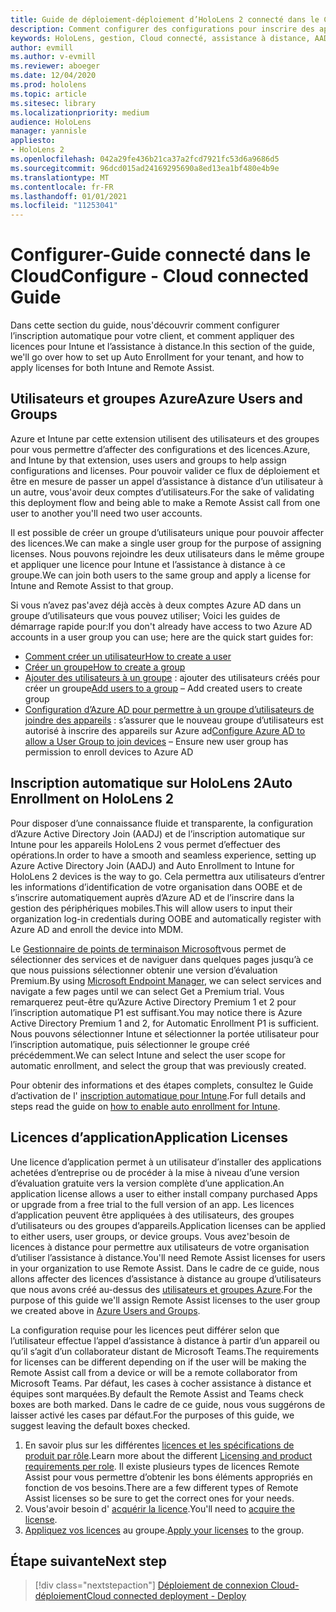 ```yaml
---
title: Guide de déploiement-déploiement d’HoloLens 2 connecté dans le Cloud à l’échelle de l’assistance à distance-Configuration
description: Comment configurer des configurations pour inscrire des appareils HoloLens sur un réseau connecté sur le Cloud
keywords: HoloLens, gestion, Cloud connecté, assistance à distance, AAD, Azure AD, GPM, gestion des appareils mobiles
author: evmill
ms.author: v-evmill
ms.reviewer: aboeger
ms.date: 12/04/2020
ms.prod: hololens
ms.topic: article
ms.sitesec: library
ms.localizationpriority: medium
audience: HoloLens
manager: yannisle
appliesto:
- HoloLens 2
ms.openlocfilehash: 042a29fe436b21ca37a2fcd7921fc53d6a9686d5
ms.sourcegitcommit: 96dcd015ad24169295690a8ed13ea1bf480e4b9e
ms.translationtype: MT
ms.contentlocale: fr-FR
ms.lasthandoff: 01/01/2021
ms.locfileid: "11253041"
---
```

# <span data-ttu-id="66cbd-104">Configurer-Guide connecté dans le Cloud</span><span class="sxs-lookup"><span data-stu-id="66cbd-104">Configure - Cloud connected Guide</span></span>

<span data-ttu-id="66cbd-105">Dans cette section du guide, nous&#39;découvrir comment configurer l’inscription automatique pour votre client, et comment appliquer des licences pour Intune et l’assistance à distance.</span><span class="sxs-lookup"><span data-stu-id="66cbd-105">In this section of the guide, we&#39;ll go over how to set up Auto Enrollment for your tenant, and how to apply licenses for both Intune and Remote Assist.</span></span>

## <span data-ttu-id="66cbd-106">Utilisateurs et groupes Azure</span><span class="sxs-lookup"><span data-stu-id="66cbd-106">Azure Users and Groups</span></span>

<span data-ttu-id="66cbd-107">Azure et Intune par cette extension utilisent des utilisateurs et des groupes pour vous permettre d’affecter des configurations et des licences.</span><span class="sxs-lookup"><span data-stu-id="66cbd-107">Azure, and Intune by that extension, uses users and groups to help assign configurations and licenses.</span></span> <span data-ttu-id="66cbd-108">Pour pouvoir valider ce flux de déploiement et être en mesure de passer un appel d’assistance à distance d’un utilisateur à un autre, vous&#39;avoir deux comptes d’utilisateurs.</span><span class="sxs-lookup"><span data-stu-id="66cbd-108">For the sake of validating this deployment flow and being able to make a Remote Assist call from one user to another you&#39;ll need two user accounts.</span></span>

<span data-ttu-id="66cbd-109">Il est possible de créer un groupe d’utilisateurs unique pour pouvoir affecter des licences.</span><span class="sxs-lookup"><span data-stu-id="66cbd-109">We can make a single user group for the purpose of assigning licenses.</span></span> <span data-ttu-id="66cbd-110">Nous pouvons rejoindre les deux utilisateurs dans le même groupe et appliquer une licence pour Intune et l’assistance à distance à ce groupe.</span><span class="sxs-lookup"><span data-stu-id="66cbd-110">We can join both users to the same group and apply a license for Intune and Remote Assist to that group.</span></span>

<span data-ttu-id="66cbd-111">Si vous n’avez pas&#39;avez déjà accès à deux comptes Azure AD dans un groupe d’utilisateurs que vous pouvez utiliser; Voici les guides de démarrage rapide pour:</span><span class="sxs-lookup"><span data-stu-id="66cbd-111">If you don&#39;t already have access to two Azure AD accounts in a user group you can use; here are the quick start guides for:</span></span>

- [<span data-ttu-id="66cbd-112">Comment créer un utilisateur</span><span class="sxs-lookup"><span data-stu-id="66cbd-112">How to create a user</span></span>](https://docs.microsoft.com/mem/intune/fundamentals/quickstart-create-user)
- [<span data-ttu-id="66cbd-113">Créer un groupe</span><span class="sxs-lookup"><span data-stu-id="66cbd-113">How to create a group</span></span>](https://docs.microsoft.com/mem/intune/fundamentals/quickstart-create-group)
- <span data-ttu-id="66cbd-114">[Ajouter des utilisateurs à un groupe](https://docs.microsoft.com/azure/active-directory/fundamentals/active-directory-groups-members-azure-portal) : ajouter des utilisateurs créés pour créer un groupe</span><span class="sxs-lookup"><span data-stu-id="66cbd-114">[Add users to a group](https://docs.microsoft.com/azure/active-directory/fundamentals/active-directory-groups-members-azure-portal) – Add created users to create group</span></span>
- <span data-ttu-id="66cbd-115">[Configuration d’Azure AD pour permettre à un groupe d’utilisateurs de joindre des appareils](https://docs.microsoft.com/azure/active-directory/devices/azureadjoin-plan#configure-your-device-settings) : s’assurer que le nouveau groupe d’utilisateurs est autorisé à inscrire des appareils sur Azure ad</span><span class="sxs-lookup"><span data-stu-id="66cbd-115">[Configure Azure AD to allow a User Group to join devices](https://docs.microsoft.com/azure/active-directory/devices/azureadjoin-plan#configure-your-device-settings) – Ensure new user group has permission to enroll devices to Azure AD</span></span>

## <span data-ttu-id="66cbd-116">Inscription automatique sur HoloLens 2</span><span class="sxs-lookup"><span data-stu-id="66cbd-116">Auto Enrollment on HoloLens 2</span></span>

<span data-ttu-id="66cbd-117">Pour disposer d’une connaissance fluide et transparente, la configuration d’Azure Active Directory Join (AADJ) et de l’inscription automatique sur Intune pour les appareils HoloLens 2 vous permet d’effectuer des opérations.</span><span class="sxs-lookup"><span data-stu-id="66cbd-117">In order to have a smooth and seamless experience, setting up Azure Active Directory Join (AADJ) and Auto Enrollment to Intune for HoloLens 2 devices is the way to go.</span></span> <span data-ttu-id="66cbd-118">Cela permettra aux utilisateurs d’entrer les informations d’identification de votre organisation dans OOBE et de s’inscrire automatiquement auprès d’Azure AD et de l’inscrire dans la gestion des périphériques mobiles.</span><span class="sxs-lookup"><span data-stu-id="66cbd-118">This will allow users to input their organization log-in credentials during OOBE and automatically register with Azure AD and enroll the device into MDM.</span></span>

<span data-ttu-id="66cbd-119">Le [Gestionnaire de points de terminaison Microsoft](https://endpoint.microsoft.com/#home)vous permet de sélectionner des services et de naviguer dans quelques pages jusqu’à ce que nous puissions sélectionner obtenir une version d’évaluation Premium.</span><span class="sxs-lookup"><span data-stu-id="66cbd-119">By using [Microsoft Endpoint Manager](https://endpoint.microsoft.com/#home), we can select services and navigate a few pages until we can select Get a Premium trial.</span></span> <span data-ttu-id="66cbd-120">Vous remarquerez peut-être qu’Azure Active Directory Premium 1 et 2 pour l’inscription automatique P1 est suffisant.</span><span class="sxs-lookup"><span data-stu-id="66cbd-120">You may notice there is Azure Active Directory Premium 1 and 2, for Automatic Enrollment P1 is sufficient.</span></span> <span data-ttu-id="66cbd-121">Nous pouvons sélectionner Intune et sélectionner la portée utilisateur pour l’inscription automatique, puis sélectionner le groupe créé précédemment.</span><span class="sxs-lookup"><span data-stu-id="66cbd-121">We can select Intune and select the user scope for automatic enrollment, and select the group that was previously created.</span></span>

<span data-ttu-id="66cbd-122">Pour obtenir des informations et des étapes complets, consultez le Guide d’activation de l' [inscription automatique pour Intune](https://docs.microsoft.com/mem/intune/enrollment/quickstart-setup-auto-enrollment).</span><span class="sxs-lookup"><span data-stu-id="66cbd-122">For full details and steps read the guide on [how to enable auto enrollment for Intune](https://docs.microsoft.com/mem/intune/enrollment/quickstart-setup-auto-enrollment).</span></span>

## <span data-ttu-id="66cbd-123">Licences d’application</span><span class="sxs-lookup"><span data-stu-id="66cbd-123">Application Licenses</span></span>

<span data-ttu-id="66cbd-124">Une licence d’application permet à un utilisateur d’installer des applications achetées d’entreprise ou de procéder à la mise à niveau d’une version d’évaluation gratuite vers la version complète d’une application.</span><span class="sxs-lookup"><span data-stu-id="66cbd-124">An application license allows a user to either install company purchased Apps or upgrade from a free trial to the full version of an app.</span></span> <span data-ttu-id="66cbd-125">Les licences d’application peuvent être appliquées à des utilisateurs, des groupes d’utilisateurs ou des groupes d’appareils.</span><span class="sxs-lookup"><span data-stu-id="66cbd-125">Application licenses can be applied to either users, user groups, or device groups.</span></span> <span data-ttu-id="66cbd-126">Vous avez&#39;besoin de licences à distance pour permettre aux utilisateurs de votre organisation d’utiliser l’assistance à distance.</span><span class="sxs-lookup"><span data-stu-id="66cbd-126">You&#39;ll need Remote Assist licenses for users in your organization to use Remote Assist.</span></span> <span data-ttu-id="66cbd-127">Dans le cadre de ce guide, nous allons affecter des licences d’assistance à distance au groupe d’utilisateurs que nous avons créé au-dessus des [utilisateurs et groupes Azure](hololens2-cloud-connected-configure.md#azure-users-and-groups).</span><span class="sxs-lookup"><span data-stu-id="66cbd-127">For the purpose of this guide we'll assign Remote Assist licenses to the user group we created above in [Azure Users and Groups](hololens2-cloud-connected-configure.md#azure-users-and-groups).</span></span>

<span data-ttu-id="66cbd-128">La configuration requise pour les licences peut différer selon que l’utilisateur effectue l’appel d’assistance à distance à partir d’un appareil ou qu’il s’agit d’un collaborateur distant de Microsoft Teams.</span><span class="sxs-lookup"><span data-stu-id="66cbd-128">The requirements for licenses can be different depending on if the user will be making the Remote Assist call from a device or will be a remote collaborator from Microsoft Teams.</span></span> <span data-ttu-id="66cbd-129">Par défaut, les cases à cocher assistance à distance et équipes sont marquées.</span><span class="sxs-lookup"><span data-stu-id="66cbd-129">By default the Remote Assist and Teams check boxes are both marked.</span></span> <span data-ttu-id="66cbd-130">Dans le cadre de ce guide, nous vous suggérons de laisser activé les cases par défaut.</span><span class="sxs-lookup"><span data-stu-id="66cbd-130">For the purposes of this guide, we suggest leaving the default boxes checked.</span></span>

1. <span data-ttu-id="66cbd-131">En savoir plus sur les différentes [licences et les spécifications de produit par rôle](https://docs.microsoft.com/dynamics365/mixed-reality/remote-assist/requirements#licensing-and-product-requirements-per-role).</span><span class="sxs-lookup"><span data-stu-id="66cbd-131">Learn more about the different [Licensing and product requirements per role](https://docs.microsoft.com/dynamics365/mixed-reality/remote-assist/requirements#licensing-and-product-requirements-per-role).</span></span> <span data-ttu-id="66cbd-132">Il existe plusieurs types de licences Remote Assist pour vous permettre d’obtenir les bons éléments appropriés en fonction de vos besoins.</span><span class="sxs-lookup"><span data-stu-id="66cbd-132">There are a few different types of Remote Assist licenses so be sure to get the correct ones for your needs.</span></span>
2. <span data-ttu-id="66cbd-133">Vous&#39;avoir besoin d' [acquérir la licence](https://docs.microsoft.com/dynamics365/mixed-reality/remote-assist/buy-remote-assist).</span><span class="sxs-lookup"><span data-stu-id="66cbd-133">You&#39;ll need to [acquire the license](https://docs.microsoft.com/dynamics365/mixed-reality/remote-assist/buy-remote-assist).</span></span>
3. <span data-ttu-id="66cbd-134">[Appliquez vos licences](https://docs.microsoft.com/dynamics365/mixed-reality/remote-assist/deploy-remote-assist) au groupe.</span><span class="sxs-lookup"><span data-stu-id="66cbd-134">[Apply your licenses](https://docs.microsoft.com/dynamics365/mixed-reality/remote-assist/deploy-remote-assist) to the group.</span></span>

## <span data-ttu-id="66cbd-135">Étape suivante</span><span class="sxs-lookup"><span data-stu-id="66cbd-135">Next step</span></span>

> [!div class="nextstepaction"]
> [<span data-ttu-id="66cbd-136">Déploiement de connexion Cloud-déploiement</span><span class="sxs-lookup"><span data-stu-id="66cbd-136">Cloud connected deployment - Deploy</span></span>](hololens2-cloud-connected-deploy.md)